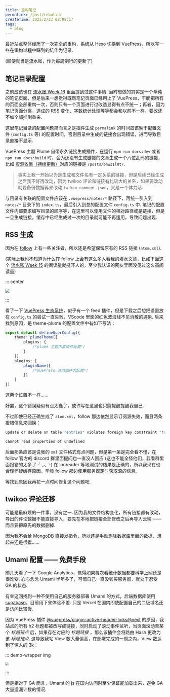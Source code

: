 ```yaml
---
title: 重构笔记
permalink: /post/rebulid/
createTime: 2025/2/23 08:08:17
tags:
  - blog
---
```

最近站点整体经历了一次完全的重构，系统从 Hexo 切换到 VuePress，所以写一些在重构过程中踩到的坑作为记录.

(顺便就当是流水账，作为每周例行的更新了)

## 笔记目录配置

之前应该也在 [流水账 Week 16](/posts/fz8kwh0a/#fragment-2-vuepress-初体验) 里面提到过这件事情. 当时想做的其实是一个单纯的笔记页面，但是后来一想觉得既然笔记页面已经用上了 VuePress，干脆把所有的页面全部重构一次，否则只有一个页面进行过改造显得有点不统一；再者，因为笔记页面分离，造成的 RSS 变化、字数统计处理等等都会和以前不一样，要改还不如全部推倒重来.

这里笔记目录的配置问题简而言之是插件生成 ``permalink`` 的时间应该晚于配置文件 (``config.ts`` 等) 的配置时间，否则目录中生成的链接会出现错误，进而导致目录直接不显示.

VuePress 主题 Plume 自带永久链接生成插件，在运行 ``npm run docs:dev`` 或者 ``npm run docs:build`` 时，会为还没有生成链接的文章生成一个八位乱码的链接，比如 [资源收集（持续更新）](/posts/bnw31l0t/)对应的链接是 ``/posts/bnw31l0t/``.

> 事实上我一开始以为是生成和文件名有一定关系的链接，但是后续已经生成之后我不好再改动，因为 twikoo 评论和链接有比较大的关系，如果要改动就要备份数据再来改动 ``twikoo-comment.json``，又是一个体力活.

与目录有关联的配置文件应该在 ``.vuepress/notes/*`` 路径下，再统一引入到 ``notes/*`` 目录下的 ``index.ts``，最后引入到总的配置文件 ``config.ts`` 中. 笔记的配置文件内部要求编写目录的顺序等，在这里可以使用文件的相对路径或是链接，但是一旦生成链接，缓存中已经生成过一次的目录就可能不再适用，导致问题出现.

## RSS 生成

因为在 [follow](https://follow.is) 上有一些关注者，所以还是希望保留原有的 RSS 链接 (``atom.xml``).

(实际上我也不知道为什么在 follow 上会有这么多人看我的灌水文章，比如下面这个 [流水账 Week 15](/post/a8n8h73w/) 的阅读量就挺吓人的，至少我认识的网友里面没见过这么高阅读量)

::: center

<img src='https://vip.123pan.cn/1845440081/ymjew503t0n000d7w32y4yo8gtw0a8cqDIYxAIFxDda1DGxPDwUzAa==.png' style='zoom:80%'>

:::

看了一下 [VuePress 生态系统](https://ecosystem.vuejs.press/zh/)，似乎有一个 feed 插件，但是下载之后想把设置放在 ``config.ts`` 的尝试一直失败，VScode 里面的红色波浪线不见消散的迹象. 后来找到原因，是 theme-plume 的配置文件中有如下写法：

```typescript
export default defineUserConfig({
    theme: plumeTheme({
        plugins: {
            /*plume 主题内置插件配置*/
        }
    })
    plugins: [
    	pluginName({
    		/*VuePress 其他插件的配置*/
		})
    ]
})
```

这两个位置不一样……

好罢，这个错误疑似有点太蠢了，或许写在这里也只能提醒提醒我自己.

不过即使已经正确生成了 ``atom.xml``，follow 那边依然显示订阅源失效，而且两条报错信息来回换：

```bash
update or delete on table "entries" violates foreign key constraint "transactions_to_entry_id_entries_id_fk" on table "transactions"

cannot read properties of undefined
```

后面那条应该是说我的 ``xml`` 文件格式有点问题，但是第一条是完全看不懂，在 follow 官方的 discord 群里面提问也一直没人回应 (这也不能全怪他们，我看群里面报错的太多了 ╯︿╰) 在 inoreader 等地测试的结果是正确的，所以我现在也合理怀疑缓存原因，毕竟 follow 那边使用服务器定时获取源的信息.

等找到原因我再花一点时间修复这个问题吧.

## twikoo 评论迁移

可能是最麻烦的一件事，没有之一. 因为我的文件结构变化，所有链接都有改动，导出的评论数据不能直接导入，要先在本地把链接全部修改之后再导入云端 —— 而且要把原先的数据删掉.

因为我不会给 MongoDB 直接发指令，所以还是手动删除数据库里面的数据，想起来还是很累……

## Umami 配置 —— 免费手段

前几天看了一下 Google Analytics，觉得如果每次看统计数据都要科学上网还是很难受. 心心念念 Umami 半年多了，可惜自己一直没钱买服务器，就处于忍受 GA 的状态.

有幸这回找到一种不使用自己的服务器部署 Umami 的方式，后端数据库使用 [supabase](https://supabase.com/)，目前用下来体验不差. 只是 Vercel 在国内即使配置自己的二级域名还是访问比较慢.

因为 VuePress 插件 [@vuepress/plugin-active-header-links@next](https://ecosystem.vuejs.press/zh/plugins/development/active-header-links.html) 的原因，我站点的所有 h2 标题都被改写成链接，同时启动了滚动事件监听，当页面滚动至某个 *标题锚点* 后，如果存在对应的 *标题链接* ，那么该插件会将路由 Hash 更改为该 *标题锚点*. 这导致我站 View 数大量偏高，在部署完成的一周之内，View 数达到了惊人的 3k：

::: demo-wrapper img 

<img src='https://vip.123pan.cn/1845440081/ymjew503t0n000d7w32y4yobcmw0gdzsDIYxAIFxDda1DGxPDwUzAa==.png' style='zoom:60%'>

:::

但是相对于 GA 而言，Umami 的 js 在国内访问时至少保证能加载出来，避免 GA 大量遗漏计数的情况.

